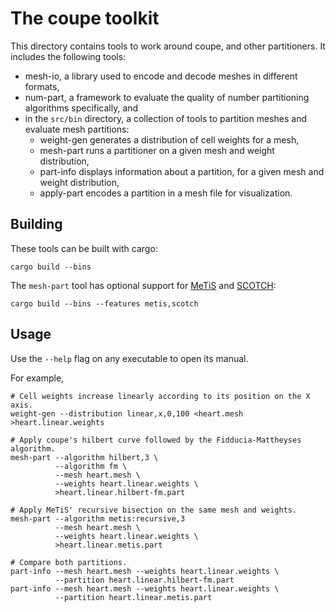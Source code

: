 # The coupe toolkit

This directory contains tools to work around coupe, and other partitioners. It
includes the following tools:

- mesh-io, a library used to encode and decode meshes in different formats,
- num-part, a framework to evaluate the quality of number partitioning
  algorithms specifically, and
- in the `src/bin` directory, a collection of tools to partition meshes and
  evaluate mesh partitions:
    - weight-gen generates a distribution of cell weights for a mesh,
    - mesh-part runs a partitioner on a given mesh and weight distribution,
    - part-info displays information about a partition, for a given mesh and
      weight distribution,
    - apply-part encodes a partition in a mesh file for visualization.

## Building

These tools can be built with cargo:

```
cargo build --bins
```

The `mesh-part` tool has optional support for [MeTiS] and [SCOTCH]:

```
cargo build --bins --features metis,scotch
```

[MeTiS]: https://github.com/LIHPC-Computational-Geometry/metis-rs
[SCOTCH]: https://github.com/LIHPC-Computational-Geometry/scotch-rs

## Usage

Use the `--help` flag on any executable to open its manual.

For example,

```shell
# Cell weights increase linearly according to its position on the X axis.
weight-gen --distribution linear,x,0,100 <heart.mesh >heart.linear.weights

# Apply coupe's hilbert curve followed by the Fidducia-Mattheyses algorithm.
mesh-part --algorithm hilbert,3 \
          --algorithm fm \
          --mesh heart.mesh \
          --weights heart.linear.weights \
          >heart.linear.hilbert-fm.part

# Apply MeTiS' recursive bisection on the same mesh and weights.
mesh-part --algorithm metis:recursive,3
          --mesh heart.mesh \
          --weights heart.linear.weights \
          >heart.linear.metis.part

# Compare both partitions.
part-info --mesh heart.mesh --weights heart.linear.weights \
          --partition heart.linear.hilbert-fm.part
part-info --mesh heart.mesh --weights heart.linear.weights \
          --partition heart.linear.metis.part
```
